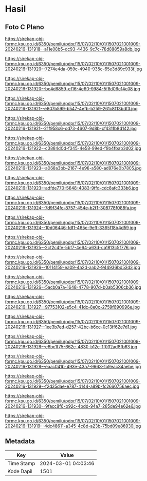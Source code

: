 # Hasil

## Foto C Plano

https://sirekap-obj-formc.kpu.go.id/6350/pemilu/pdpr/15/07/02/10/01/1507021001009-20240216-131918--a11e08b5-dc93-4436-9c7c-78d88859a8db.jpg

https://sirekap-obj-formc.kpu.go.id/6350/pemilu/pdpr/15/07/02/10/01/1507021001009-20240216-131920--7274e4da-059c-4940-935c-65e3d89c933f.jpg

https://sirekap-obj-formc.kpu.go.id/6350/pemilu/pdpr/15/07/02/10/01/1507021001009-20240216-131920--bc4d6859-ef16-4e60-9984-5f8d06c14c08.jpg

https://sirekap-obj-formc.kpu.go.id/6350/pemilu/pdpr/15/07/02/10/01/1507021001009-20240216-131921--e807b599-b547-4efb-b259-261c8113bdf3.jpg

https://sirekap-obj-formc.kpu.go.id/6350/pemilu/pdpr/15/07/02/10/01/1507021001009-20240216-131921--21f958c6-cd73-4607-9d8b-cf4311b8d142.jpg

https://sirekap-obj-formc.kpu.go.id/6350/pemilu/pdpr/15/07/02/10/01/1507021001009-20240216-131922--c3884d0d-f345-4e58-99ed-f9b4fbab3d02.jpg

https://sirekap-obj-formc.kpu.go.id/6350/pemilu/pdpr/15/07/02/10/01/1507021001009-20240216-131923--a068a3bb-2167-4e98-a580-ad976e0b7805.jpg

https://sirekap-obj-formc.kpu.go.id/6350/pemilu/pdpr/15/07/02/10/01/1507021001009-20240216-131923--adfde770-5648-4083-9ffd-cdc8afc333b6.jpg

https://sirekap-obj-formc.kpu.go.id/6350/pemilu/pdpr/15/07/02/10/01/1507021001009-20240216-131924--7d9f34fc-8757-454e-b2f1-308778f088fa.jpg

https://sirekap-obj-formc.kpu.go.id/6350/pemilu/pdpr/15/07/02/10/01/1507021001009-20240216-131924--10d06446-fdf1-465e-9eff-3365f18b4d59.jpg

https://sirekap-obj-formc.kpu.go.id/6350/pemilu/pdpr/15/07/02/10/01/1507021001009-20240216-131925--2cf2c4fe-5bf7-4e64-a63d-ca1813c5f776.jpg

https://sirekap-obj-formc.kpu.go.id/6350/pemilu/pdpr/15/07/02/10/01/1507021001009-20240216-131926--10114159-ea09-4a2d-aab2-944936bd53d3.jpg

https://sirekap-obj-formc.kpu.go.id/6350/pemilu/pdpr/15/07/02/10/01/1507021001009-20240216-131926--5acb0a7a-1648-4778-907d-b0ab5306cb36.jpg

https://sirekap-obj-formc.kpu.go.id/6350/pemilu/pdpr/15/07/02/10/01/1507021001009-20240216-131927--97753102-e5c4-41dc-8e0c-2759f690996e.jpg

https://sirekap-obj-formc.kpu.go.id/6350/pemilu/pdpr/15/07/02/10/01/1507021001009-20240216-131927--1ee3b7ed-d257-42bc-b6cc-0c13ff62e7d1.jpg

https://sirekap-obj-formc.kpu.go.id/6350/pemilu/pdpr/15/07/02/10/01/1507021001009-20240216-131928--e8bc1f75-662e-4830-b12e-1f032ad8fb63.jpg

https://sirekap-obj-formc.kpu.go.id/6350/pemilu/pdpr/15/07/02/10/01/1507021001009-20240216-131928--eaac041b-493e-43a7-9663-1b9eac34aebe.jpg

https://sirekap-obj-formc.kpu.go.id/6350/pemilu/pdpr/15/07/02/10/01/1507021001009-20240216-131929--f2d35dae-e787-4144-a89b-fc2660756aec.jpg

https://sirekap-obj-formc.kpu.go.id/6350/pemilu/pdpr/15/07/02/10/01/1507021001009-20240216-131930--9facc8f6-b92c-4bdd-94a7-285de94e62e6.jpg

https://sirekap-obj-formc.kpu.go.id/6350/pemilu/pdpr/15/07/02/10/01/1507021001009-20240216-131919--4dc48611-a345-4c8d-a23b-75bd09e86930.jpg


## Metadata

| Key        | Value               |
| ---------- | ------------------- |
| Time Stamp | 2024-03-01 04:03:46 |
| Kode Dapil | 1501                |



